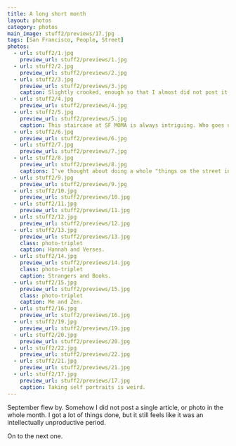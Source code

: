 ```yaml
---
title: A long short month
layout: photos
category: photos
main_image: stuff2/previews/17.jpg
tags: [San Francisco, People, Street]
photos:
  - url: stuff2/1.jpg
    preview_url: stuff2/previews/1.jpg
  - url: stuff2/2.jpg
    preview_url: stuff2/previews/2.jpg
  - url: stuff2/3.jpg
    preview_url: stuff2/previews/3.jpg
    caption: Slightly crooked, enough so that I almost did not post it.
  - url: stuff2/4.jpg
    preview_url: stuff2/previews/4.jpg
  - url: stuff2/5.jpg
    preview_url: stuff2/previews/5.jpg
    caption: This staircase at SF MOMA is always intriguing. Who goes up there anyway?
  - url: stuff2/6.jpg
    preview_url: stuff2/previews/6.jpg
  - url: stuff2/7.jpg
    preview_url: stuff2/previews/7.jpg
  - url: stuff2/8.jpg
    preview_url: stuff2/previews/8.jpg
    captions: I've thought about doing a whole "things on the street in SF" series. I'm sure it'd be fruitful.
  - url: stuff2/9.jpg
    preview_url: stuff2/previews/9.jpg
  - url: stuff2/10.jpg
    preview_url: stuff2/previews/10.jpg
  - url: stuff2/11.jpg
    preview_url: stuff2/previews/11.jpg
  - url: stuff2/12.jpg
    preview_url: stuff2/previews/12.jpg
  - url: stuff2/13.jpg
    preview_url: stuff2/previews/13.jpg
    class: photo-triplet
    caption: Hannah and Verses.
  - url: stuff2/14.jpg
    preview_url: stuff2/previews/14.jpg
    class: photo-triplet
    caption: Strangers and Books.
  - url: stuff2/15.jpg
    preview_url: stuff2/previews/15.jpg
    class: photo-triplet
    caption: Me and Zen.
  - url: stuff2/16.jpg
    preview_url: stuff2/previews/16.jpg
  - url: stuff2/19.jpg
    preview_url: stuff2/previews/19.jpg
  - url: stuff2/20.jpg
    preview_url: stuff2/previews/20.jpg
  - url: stuff2/22.jpg
    preview_url: stuff2/previews/22.jpg
  - url: stuff2/21.jpg
    preview_url: stuff2/previews/21.jpg
  - url: stuff2/17.jpg
    preview_url: stuff2/previews/17.jpg
    caption: Taking self portraits is weird.
---
```


September flew by. Somehow I did not post a single article, or photo in the whole month. I got a lot of things done, but it still feels like it was an intellectually unproductive period.

On to the next one.